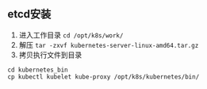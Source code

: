 ## etcd安装
1. 进入工作目录 `cd /opt/k8s/work/`
2. 解压 `tar -zxvf kubernetes-server-linux-amd64.tar.gz`
3. 拷贝执行文件到目录
```shell
cd kubernetes_bin
cp kubectl kubelet kube-proxy /opt/k8s/kubernetes/bin/
```